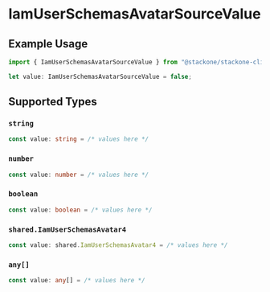 # IamUserSchemasAvatarSourceValue

## Example Usage

```typescript
import { IamUserSchemasAvatarSourceValue } from "@stackone/stackone-client-ts/sdk/models/shared";

let value: IamUserSchemasAvatarSourceValue = false;
```

## Supported Types

### `string`

```typescript
const value: string = /* values here */
```

### `number`

```typescript
const value: number = /* values here */
```

### `boolean`

```typescript
const value: boolean = /* values here */
```

### `shared.IamUserSchemasAvatar4`

```typescript
const value: shared.IamUserSchemasAvatar4 = /* values here */
```

### `any[]`

```typescript
const value: any[] = /* values here */
```

